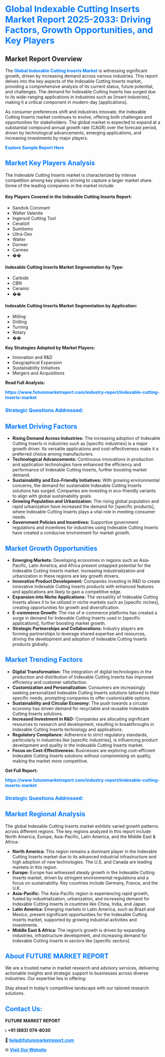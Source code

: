 <h1 style="color: #007BFF;">Global Indexable Cutting Inserts Market Report 2025-2033: Driving Factors, Growth Opportunities, and Key Players</h1>

<section id="overview">
<h2>Market Report Overview</h2>
<p>The <a href="https://www.futuremarketreport.com/industry-report/indexable-cutting-inserts-market" style="color: #007BFF; text-decoration: none;"><strong>Global Indexable Cutting Inserts Market</strong></a> is witnessing significant growth, driven by increasing demand across various industries. This report delves into the key aspects of the Indexable Cutting Inserts market, providing a comprehensive analysis of its current status, future potential, and challenges. The demand for Indexable Cutting Inserts has surged due to its wide-ranging applications in industries such as [insert industries], making it a critical component in modern-day [applications].</p>
<p>As consumer preferences shift and industries innovate, the Indexable Cutting Inserts market continues to evolve, offering both challenges and opportunities for stakeholders. The global market is expected to expand at a substantial compound annual growth rate (CAGR) over the forecast period, driven by technological advancements, emerging applications, and increasing investments by major players.</p>
</section>

<section id="overview">
<p><a href="https://www.futuremarketreport.com/request-sample/reportId=114101" style="color: #007BFF; text-decoration: none;"><strong>Explore Sample Report Here</strong></a></p>
</section>

<section id="key-players">
<h2 style="color: #007BFF;">Market Key Players Analysis</h2>
<p>The Indexable Cutting Inserts market is characterized by intense competition among key players striving to capture a larger market share. Some of the leading companies in the market include:</p>
<h4>Key Players Covered in the Indexable Cutting Inserts Report:</h4>
<ul><li>Sandvik Coromant</li><li>Walter Valenite</li><li>Ingersoll Cutting Tool</li><li>Ceratizit</li><li>Sumitomo</li><li>Ultra-Dex</li><li>Walter</li><li>Dormer</li><li>Carmex</li><li>��</li></ul>
<h4>Indexable Cutting Inserts Market Segmentation by Type:</h4>
<ul><li>Carbide</li><li>CBN</li><li>Ceramic</li><li>��</li></ul>

<h4>Indexable Cutting Inserts Market Segmentation by Application:</h4>
<ul><li>Milling</li><li>Drilling</li><li>Turning</li><li>Rotary</li><li>��</li></ul>
<p><strong>Key Strategies Adopted by Market Players:</strong></p>
<ul>
<li>Innovation and R&D</li>
<li>Geographical Expansion</li>
<li>Sustainability Initiatives</li>
<li>Mergers and Acquisitions</li>
</ul>
</section>

<section>
<p><strong>Read Full Analysis: </strong></p><a href="https://www.futuremarketreport.com/industry-report/indexable-cutting-inserts-market" style="color: #007BFF; text-decoration: none;"><strong>https://www.futuremarketreport.com/industry-report/indexable-cutting-inserts-market</strong></a>
<h3 style="color: #007BFF;">Strategic Questions Addressed:</h3>
</section>

<section id="driving-factors">
<h2 style="color: #007BFF;">Market Driving Factors</h2>
<ul>
<li><strong>Rising Demand Across Industries:</strong> The increasing adoption of Indexable Cutting Inserts in industries such as [specific industries] is a major growth driver. Its versatile applications and cost-effectiveness make it a preferred choice among manufacturers.</li>
<li><strong>Technological Advancements:</strong> Continuous innovations in production and application technologies have enhanced the efficiency and performance of Indexable Cutting Inserts, further boosting market demand.</li>
<li><strong>Sustainability and Eco-Friendly Initiatives:</strong> With growing environmental concerns, the demand for sustainable Indexable Cutting Inserts solutions has surged. Companies are investing in eco-friendly variants to align with global sustainability goals.</li>
<li><strong>Growing Population and Urbanization:</strong> The rising global population and rapid urbanization have increased the demand for [specific products], where Indexable Cutting Inserts plays a vital role in meeting consumer needs.</li>
<li><strong>Government Policies and Incentives:</strong> Supportive government regulations and incentives for industries using Indexable Cutting Inserts have created a conducive environment for market growth.</li>
</ul>
</section>

<section id="growth-opportunities">
<h2 style="color: #007BFF;">Market Growth Opportunities</h2>
<ul>
<li><strong>Emerging Markets:</strong> Developing economies in regions such as Asia-Pacific, Latin America, and Africa present untapped potential for the Indexable Cutting Inserts market. Increasing industrialization and urbanization in these regions are key growth drivers.</li>
<li><strong>Innovative Product Development:</strong> Companies investing in R&D to create innovative Indexable Cutting Inserts products with enhanced features and applications are likely to gain a competitive edge.</li>
<li><strong>Expansion into Niche Applications:</strong> The versatility of Indexable Cutting Inserts allows it to be utilized in niche markets such as [specific niches], creating opportunities for growth and diversification.</li>
<li><strong>E-commerce Growth:</strong> The rise of e-commerce platforms has created a surge in demand for Indexable Cutting Inserts used in [specific applications], further boosting market growth.</li>
<li><strong>Strategic Partnerships and Collaborations:</strong> Industry players are forming partnerships to leverage shared expertise and resources, driving the development and adoption of Indexable Cutting Inserts products globally.</li>
</ul>
</section>

<section id="trending-factors">
<h2 style="color: #007BFF;">Market Trending Factors</h2>
<ul>
<li><strong>Digital Transformation:</strong> The integration of digital technologies in the production and distribution of Indexable Cutting Inserts has improved efficiency and customer satisfaction.</li>
<li><strong>Customization and Personalization:</strong> Consumers are increasingly seeking personalized Indexable Cutting Inserts solutions tailored to their specific needs, prompting companies to offer customizable options.</li>
<li><strong>Sustainability and Circular Economy:</strong> The push towards a circular economy has driven demand for recyclable and reusable Indexable Cutting Inserts solutions.</li>
<li><strong>Increased Investment in R&D:</strong> Companies are allocating significant resources to research and development, resulting in breakthroughs in Indexable Cutting Inserts technology and applications.</li>
<li><strong>Regulatory Compliance:</strong> Adherence to strict regulatory standards, particularly in industries like [specific industries], is influencing product development and quality in the Indexable Cutting Inserts market.</li>
<li><strong>Focus on Cost-Effectiveness:</strong> Businesses are exploring cost-efficient Indexable Cutting Inserts solutions without compromising on quality, making the market more competitive.</li>
</ul>
</section>

<section>
<p><strong>Get Full Report: </strong></p><a href="https://www.futuremarketreport.com/industry-report/indexable-cutting-inserts-market" style="color: #007BFF; text-decoration: none;"><strong>https://www.futuremarketreport.com/industry-report/indexable-cutting-inserts-market</strong></a>
<h3 style="color: #007BFF;">Strategic Questions Addressed:</h3>
</section>


<section id="regional-analysis">
<h2 style="color: #007BFF;">Market Regional Analysis</h2>
<p>The global Indexable Cutting Inserts market exhibits varied growth patterns across different regions. The key regions analyzed in this report include North America, Europe, Asia-Pacific, Latin America, and the Middle East & Africa:</p>
<ul>
<li><strong>North America:</strong> This region remains a dominant player in the Indexable Cutting Inserts market due to its advanced industrial infrastructure and high adoption of new technologies. The U.S. and Canada are leading markets in this region.</li>
<li><strong>Europe:</strong> Europe has witnessed steady growth in the Indexable Cutting Inserts market, driven by stringent environmental regulations and a focus on sustainability. Key countries include Germany, France, and the U.K.</li>
<li><strong>Asia-Pacific:</strong> The Asia-Pacific region is experiencing rapid growth, fueled by industrialization, urbanization, and increasing demand for Indexable Cutting Inserts in countries like China, India, and Japan.</li>
<li><strong>Latin America:</strong> Emerging markets in Latin America, such as Brazil and Mexico, present significant opportunities for the Indexable Cutting Inserts market, supported by growing industrial activities and investments.</li>
<li><strong>Middle East & Africa:</strong> The region’s growth is driven by expanding industries, infrastructure development, and increasing demand for Indexable Cutting Inserts in sectors like [specific sectors].</li>
</ul>
</section>

<footer>
<h2 style="color: #007BFF;">About FUTURE MARKET REPORT</h2>
<p>We are a trusted name in market research and advisory services, delivering actionable insights and strategic support to businesses across diverse industries. Our expertise lies in offering:</p>

<p>Stay ahead in today’s competitive landscape with our tailored research solutions.</p>

<h2 style="color: #007BFF;">Contact Us:</h2>
<p><strong>FUTURE MARKET REPORT</strong></p>
<p>📞 <strong>+91 (883) 074-8030</strong></p>
<p>📧 <strong><a href="mailto:help@futuremarketreport.com" style="color: #007BFF;">help@futuremarketreport.com</a></strong></p>
<p>🌐 <strong><a href="https://www.futuremarketreport.com/" style="color: #007BFF;">Visit Our Website</a></strong></p>
</footer>